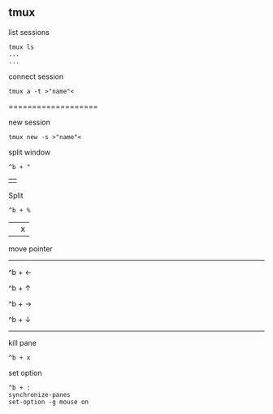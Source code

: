 tmux
---

list sessions
```
tmux ls 
...
...
```

connect session  
```
tmux a -t >"name"<
```
===================

new session 
```
tmux new -s >"name"<
```

split window
```
^b + "
```

|	|
|-------|
|	|

Split
```
^b + %
```
|	|	|
|-------|-------|
||x|



move pointer

______
^b + &#8592;

^b + &#8593;

^b + &#8594;

^b + &#8595;
______


kill pane 
```
^b + x
```

set option 
```
^b + :
synchronize-panes
set-option -g mouse on
```
